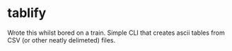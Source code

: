# tablify

Wrote this whilst bored on a train.  Simple CLI that creates ascii tables from CSV (or other neatly delimeted) files.
